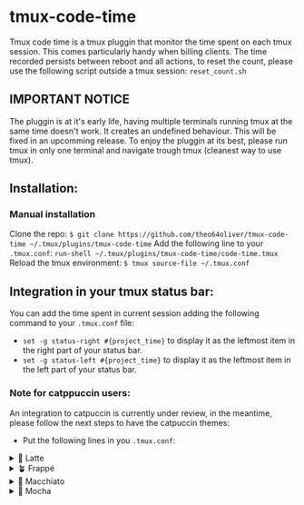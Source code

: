 # tmux-code-time

Tmux code time is a tmux pluggin that monitor the time spent on each tmux session. This comes particularly handy when billing clients.
The time recorded persists between reboot and all actions, to reset the count, please use the following script outside a tmux session: `reset_count.sh`

## IMPORTANT NOTICE
The pluggin is at it's early life, having multiple terminals running tmux at the same time doesn't work. It creates an undefined behaviour.
This will be fixed in an upcomming release. To enjoy the pluggin at its best, please run tmux in only one terminal and navigate trough tmux (cleanest way to use tmux).

## Installation:

### Manual installation
Clone the repo:
```$ git clone https://github.com/theo64oliver/tmux-code-time ~/.tmux/plugins/tmux-code-time```
Add the following line to your `.tmux.conf`: 
```run-shell ~/.tmux/plugins/tmux-code-time/code-time.tmux```
Reload the tmux environment: 
```$ tmux source-file ~/.tmux.conf```

## Integration in your tmux status bar:
You can add the time spent in current session adding the following command to your `.tmux.conf` file:
- `set -g status-right #{project_time}` to display it as the leftmost item in the right part of your status bar.
- `set -g status-left #{project_time}` to display it as the leftmost item in the left part of your status bar.

### Note for catppuccin users:
An integration to catpuccin is currently under review, in the meantime, please follow the next steps to have the catpuccin themes:
- Put the following lines in you `.tmux.conf`: 
<details>
<summary>🌻 Latte</summary>

```
set -g @catppuccin_status_project_time "#{@project_time}"
set -g status-right "#[bg=#c6a0f6,fg=#181926]#[reverse]#[noreverse]⏲ "
set -ag status-right "#[fg=#4c4f69,bg=#eff1f5] #{E:@catppuccin_status_project}"
```

</details>

<details>
<summary>🪴 Frappé</summary>


```
set -g @catppuccin_status_project_time "#{@project_time}"
set -g status-right "#[bg=#c6a0f6,fg=#181926]#[reverse]#[noreverse]⏲ "
set -ag status-right "#[fg=#c6d0f5,bg=#303446] #{E:@catppuccin_status_project}"
```

</details>

<details>
<summary>🌺 Macchiato</summary>

```
set -g @catppuccin_status_project_time "#{@project_time}"
set -g status-right "#[bg=#c6a0f6,fg=#181926]#[reverse]#[noreverse]⏲ "
set -ag status-right "#[fg=#cad3f5,bg=#24273a] #{E:@catppuccin_status_project}"
```

</details>

<details>
<summary>🌿 Mocha</summary>

```
set -g @catppuccin_status_project_time "#{@project_time}"
set -g status-right "#[bg=#c6a0f6,fg=#181926]#[reverse]#[noreverse]⏲ "
set -ag status-right "#[fg=#cdd6f4,bg=#1e1e2e] #{E:@catppuccin_status_project}"
```

</details>

